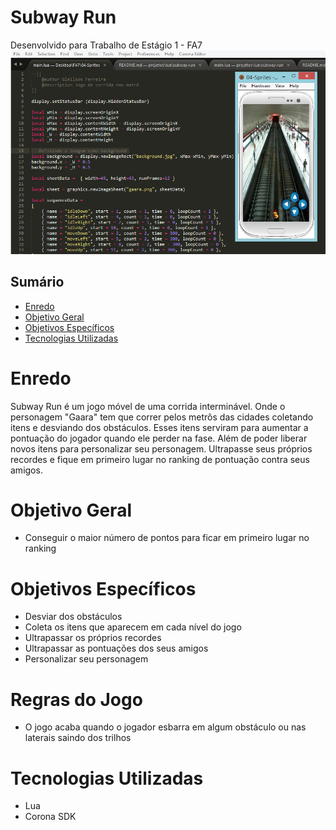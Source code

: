 # Subway Run
Desenvolvido para Trabalho de Estágio 1 - FA7
![subway-run](images/demo.png)

## Sumário

* [Enredo](#enredo)
* [Objetivo Geral](#objetivo-geral)
* [Objetivos Específicos](#objetivos-específicos)
* [Tecnologias Utilizadas](#tecnologias-utilizadas)

# Enredo
Subway Run é um jogo móvel de uma corrida interminável. Onde o personagem "Gaara" tem que correr pelos metrôs das cidades coletando itens e desviando dos obstáculos. Esses itens serviram para aumentar a pontuação do jogador quando ele perder na fase. Além de poder liberar novos itens para personalizar seu personagem. Ultrapasse seus próprios recordes e fique em primeiro lugar no ranking de pontuação contra seus amigos.

# Objetivo Geral

* Conseguir o maior número de pontos para ficar em primeiro lugar no ranking

# Objetivos Específicos

* Desviar dos obstáculos
* Coleta os itens que aparecem em cada nível do jogo
* Ultrapassar os próprios recordes
* Ultrapassar as pontuações dos seus amigos
* Personalizar seu personagem 

# Regras do Jogo
* O jogo acaba quando o jogador esbarra em algum obstáculo ou nas laterais saindo dos trilhos

# Tecnologias Utilizadas

* Lua
* Corona SDK